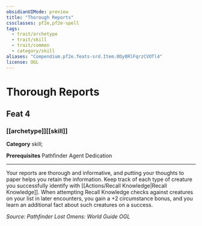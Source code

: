 ```yaml
---
obsidianUIMode: preview
title: "Thorough Reports"
cssclasses: pf2e,pf2e-spell
tags:
  - trait/archetype
  - trait/skill
  - trait/common
  - category/skill
aliases: "Compendium.pf2e.feats-srd.Item.0Dy8RlFqrzCVOTl4"
license: OGL
---
```

# Thorough Reports
## Feat 4
### [[archetype]][[skill]]

**Category** skill; 



**Prerequisites** Pathfinder Agent Dedication
* * *
Your reports are thorough and informative, and putting your thoughts to paper helps you retain the information. Keep track of each type of creature you successfully identify with [[Actions/Recall Knowledge|Recall Knowledge]]. When attempting Recall Knowledge checks against creatures on your list in later encounters, you gain a +2 circumstance bonus, and you learn an additional fact about such creatures on a success.

*Source: Pathfinder Lost Omens: World Guide*
*OGL*